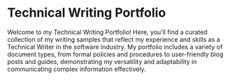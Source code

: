 # Technical Writing Portfolio
Welcome to my Technical Writing Portfolio! Here, you’ll find a curated collection of my writing samples that reflect my experience and skills as a Technical Writer in the software industry. My portfolio includes a variety of document types, from formal policies and procedures to user-friendly blog posts and guides, demonstrating my versatility and adaptability in communicating complex information effectively.
